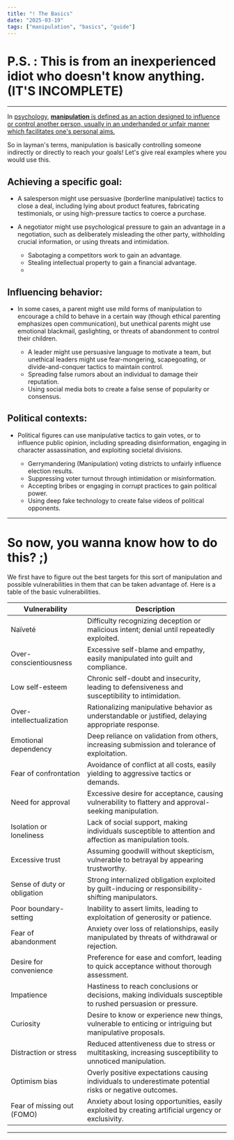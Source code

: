 ```yaml
---
title: "! The Basics"
date: "2025-03-19"
tags: ["manipulation", "basics", "guide"]
---
```


# P.S. : This is from an inexperienced idiot who doesn't know anything. (IT'S INCOMPLETE)

---

In [psychology](https://en.wikipedia.org/wiki/Psychology "Psychology"), [**manipulation** is defined as an action designed to influence or control another person, usually in an underhanded or unfair manner which facilitates one's personal aims.
](https://dictionary.cambridge.org/us/dictionary/english/manipulation)

So in layman's terms, manipulation is basically controlling someone indirectly or directly to reach your goals! Let's give real examples where you would use this.

## Achieving a specific goal:

- A salesperson might use persuasive (borderline manipulative) tactics to close a deal, including lying about product features, fabricating testimonials, or using high-pressure tactics to coerce a purchase.

- A negotiator might use psychological pressure to gain an advantage in a negotiation, such as deliberately misleading the other party, withholding crucial information, or using threats and intimidation.
	- Sabotaging a competitors work to gain an advantage.
	- Stealing intellectual property to gain a financial advantage.
	- 
## Influencing behavior:

- In some cases, a parent might use mild forms of manipulation to encourage a child to behave in a certain way (though ethical parenting emphasizes open communication), but unethical parents might use emotional blackmail, gaslighting, or threats of abandonment to control their children.

	- A leader might use persuasive language to motivate a team, but unethical leaders might use fear-mongering, scapegoating, or divide-and-conquer tactics to maintain control.
	- Spreading false rumors about an individual to damage their reputation.
	- Using social media bots to create a false sense of popularity or consensus.
## Political contexts:

- Political figures can use manipulative tactics to gain votes, or to influence public opinion, including spreading disinformation, engaging in character assassination, and exploiting societal divisions.

	- Gerrymandering (Manipulation) voting districts to unfairly influence election results.
	- Suppressing voter turnout through intimidation or misinformation.
	- Accepting bribes or engaging in corrupt practices to gain political power.
	- Using deep fake technology to create false videos of political opponents.


---

# So now, you wanna know how to do this? ;)

We first have to figure out the best targets for this sort of manipulation and possible vulnerabilities in them that can be taken advantage of. Here is a table of the basic vulnerabilities.

| Vulnerability               | Description                                                                                                   |
| --------------------------- | ------------------------------------------------------------------------------------------------------------- |
| Naïveté                     | Difficulty recognizing deception or malicious intent; denial until repeatedly exploited.                      |
| Over-conscientiousness      | Excessive self-blame and empathy, easily manipulated into guilt and compliance.                               |
| Low self-esteem             | Chronic self-doubt and insecurity, leading to defensiveness and susceptibility to intimidation.               |
| Over-intellectualization    | Rationalizing manipulative behavior as understandable or justified, delaying appropriate response.            |
| Emotional dependency        | Deep reliance on validation from others, increasing submission and tolerance of exploitation.                 |
| Fear of confrontation       | Avoidance of conflict at all costs, easily yielding to aggressive tactics or demands.                         |
| Need for approval           | Excessive desire for acceptance, causing vulnerability to flattery and approval-seeking manipulation.         |
| Isolation or loneliness     | Lack of social support, making individuals susceptible to attention and affection as manipulation tools.      |
| Excessive trust             | Assuming goodwill without skepticism, vulnerable to betrayal by appearing trustworthy.                        |
| Sense of duty or obligation | Strong internalized obligation exploited by guilt-inducing or responsibility-shifting manipulators.           |
| Poor boundary-setting       | Inability to assert limits, leading to exploitation of generosity or patience.                                |
| Fear of abandonment         | Anxiety over loss of relationships, easily manipulated by threats of withdrawal or rejection.                 |
| Desire for convenience      | Preference for ease and comfort, leading to quick acceptance without thorough assessment.                     |
| Impatience                  | Hastiness to reach conclusions or decisions, making individuals susceptible to rushed persuasion or pressure. |
| Curiosity                   | Desire to know or experience new things, vulnerable to enticing or intriguing but manipulative proposals.     |
| Distraction or stress       | Reduced attentiveness due to stress or multitasking, increasing susceptibility to unnoticed manipulation.     |
| Optimism bias               | Overly positive expectations causing individuals to underestimate potential risks or negative outcomes.       |
| Fear of missing out (FOMO)  | Anxiety about losing opportunities, easily exploited by creating artificial urgency or exclusivity.           |

---

